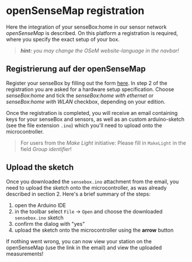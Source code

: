 # openSenseMap registration

Here the integration of your senseBox:home in our sensor network *openSenseMap* is described.
On this platform a registration is required, where you specify the exact setup of your box.

> ***hint:*** *you may change the OSeM website-language in the navbar!*

## Registrierung auf der openSenseMap

Register your senseBox by filling out the form [here](http://www.opensensemap.org/register).
In step 2 of the registration you are asked for a hardware setup specification. Choose *senseBox:home* and tick the *senseBox:home with ethernet* or *senseBox:home with WLAN* checkbox, depending on your edition.

Once the registration is completed, you will receive an email containing keys for your senseBox and sensors, as well as an custom arduino-sketch (see the file extension `.ino`) which you'll need to upload onto the microcontroller.

> For users from the *Make Light* initiative: Please fill in `MakeLight` in the field *Group identifier*!

## Upload the sketch

Once you downloaded the `sensebox.ino` attachment from the email, you need to upload the sketch onto the microcontroller, as was already described in section 2.
Here's a brief summary of the steps:

1. open the Arduino IDE
2. in the toolbar select `File` → `Open` and choose the downloaded `sensebox.ino` sketch
3. confirm the dialog with "yes"
4. upload the sketch onto the microcontroller using the **arrow** button

If nothing went wrong, you can now view your station on the openSenseMap (use the link in the email) and view the uploaded measurements!
